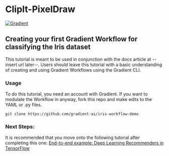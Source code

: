 # ClipIt-PixelDraw
[![Gradient](https://assets.paperspace.io/img/gradient-badge.svg)](https://console.paperspace.com/ml-showcase/notebook/r1nhpeth7yizebd?file=PixelDraw.ipynb)


## Creating your first Gradient Workflow for classifying the Iris dataset

This tutorial is meant to be used in conjunction with the docs article at --insert url later--. Users should leave this tutorial with a basic understanding of creating and using Gradient Workflows using the Gradient CLI.

### Usage

To do this tutorial, you need an account with Gradient. If you want to modulate the Workflow in anyway, fork this repo and make edits to the YAML or .py files.

`git clone https://github.com/gradient-ai/iris-workflow-demo`

### Next Steps: 

It is recommended that you move onto the following tutorial after completing this one:  [End-to-end example: Deep Learning Recommenders in TensorFlow](https://docs.paperspace.com/gradient/get-started/tutorials-list/end-to-end-example)


